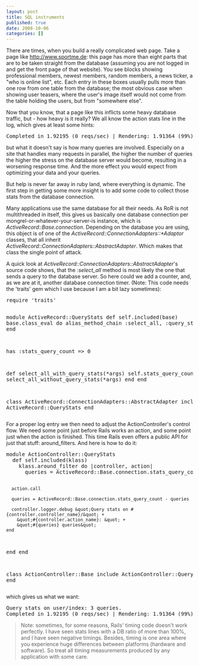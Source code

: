 ```yaml
---
layout: post
title: SQL instruments
published: true
date: 2008-10-06
categories: []
---
```

<p>There are times, when you build a really complicated web page. Take a page like <a href="http://www.sportme.de">http://www.sportme.de</a>: this page has more than eight parts that are to be taken straight from the database (assuming you are not logged in and get the front page of that website). You see blocks showing professional members, newest members, random members, a news ticker, a "who is online list", etc. Each entry in these boxes usually pulls more than one row from one table from the database; the most obvious case when showing user teasers, where the user's image itself would not come from the table holding the users, but from "somewhere else".</p>

<p>Now that you know, that a page like this inflicts some heavy database traffic, but - how heavy is it really? We all know the action stats line in the log, which gives at least some hints:</p>

<div class="CodeRay">
  <div class="code"><pre>Completed in 1.92195 (0 reqs/sec) | Rendering: 1.91364 (99%) | DB: 0.00120 (0%) | 200 OK [http://xxx/user?user_id=2]</pre></div>
</div>


<p>but what it doesn't say is how many queries are involved. Especially on a site that handles many requests in parallel, the higher the number of queries the higher the stress on the database server would become, resulting in a worsening response time. And the more effect you would expect from optimizing your data and your queries.</p>

<p>But help is never far away in ruby land, where everything is dynamic. The first step in getting some more insight is to add some code to collect those stats from the database connection.</p>

<p>Many applications use the same database for all their needs. As RoR is not multithreaded in itself, this gives us basically one database connection per mongrel-or-whatever-your-server-is instance, which is <em>ActiveRecord::Base.connection</em>. Depending on the database you are using, this object is of one of the <em>ActiveRecord::ConnectionAdapters::*Adaptor</em> classes, that all inherit  <em>ActiveRecord::ConnectionAdapters::AbstractAdapter</em>. Which makes that class the single point of attack.</p>

<p>A quick look at <em>ActiveRecord::ConnectionAdapters::AbstractAdapter</em>'s source code shows, that the <em>:select_all</em> method is most likely the one that sends a query to the database server. So here could we add a counter, and, as we are at it, another database connection timer. (Note: This code needs the 'traits' gem which I use because I am a bit lazy sometimes):</p>

<div class="CodeRay">
  <div class="code"><pre>require 'traits'

module ActiveRecord::QueryStats
  def self.included(base)
    base.class_eval do
      alias_method_chain :select_all, :query_stats
    end
  end

  has :stats_query_count =&gt; 0

  def select_all_with_query_stats(*args)
    self.stats_query_count += 1
    select_all_without_query_stats(*args)
  end
end

class ActiveRecord::ConnectionAdapters::AbstractAdapter
  include ActiveRecord::QueryStats
end</pre></div>
</div>


<p>For a proper log entry we then need to adjust the ActionController's control flow. We need some point just before Rails works an action, and some point just when the action is finished. This time Rails even offers a public API for just that stuff: around_filters. And here is how to do it:</p>

<div class="CodeRay">
  <div class="code"><pre>module ActionController::QueryStats
  def self.included(klass)
    klass.around_filter do |controller, action|
      queries = ActiveRecord::Base.connection.stats_query_count

      action.call

      queries = ActiveRecord::Base.connection.stats_query_count - queries

      controller.logger.debug &quot;Query stats on #{controller.controller_name}/&quot; +
        &quot;#{controller.action_name}: &quot; +
        &quot;#{queries} queries&quot;
    end
  end
end

class ActionController::Base
  include ActionController::QueryStats
end</pre></div>
</div>


<p>which gives us what we want:</p>

<div class="CodeRay">
  <div class="code"><pre>Query stats on user/index: 3 queries.
Completed in 1.92195 (0 reqs/sec) | Rendering: 1.91364 (99%) | ...</pre></div>
</div>


<blockquote class="posterous_medium_quote">
  Note: sometimes, for some reasons, Rails' timing code doesn't work perfectly. 
  I have seen stats lines with a DB ratio of more than 100%, and I have seen 
  negative timings. Besides, timing is one area where you experience huge 
  differences between platforms (hardware and software). So treat all timing 
  measurements produced by any application with some care.
</blockquote>
